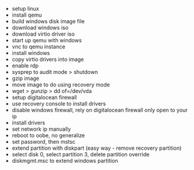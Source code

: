 * setup linux
* install qemu
* build windows disk image file
* download windows iso
* download virtio driver iso
* start up qemu with windows
* vnc to qemu instance
* install windows
* copy virtio drivers into image
* enable rdp
* sysprep to audit mode > shutdown
* gzip image
* move image to do using recovery mode
* wget > gunzip > dd of=/dev/vda
* setup digitalocean firewall 
* use recovery console to install drivers
* disable windows firewall, rely on digitalocean firewall only open to your ip
* install drivers
* set network ip manually
* reboot to oobe, no generalize
* set password, then mstsc
* extend partition with diskpart (easy way - remove recovery partition)
* select disk 0, select partition 3, delete partition override
* diskmgmt.msc to extend windows partition
